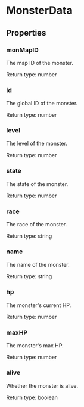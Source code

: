 # MonsterData



## Properties

### monMapID
<p>The map ID of the monster.</p>


Return type: number

### id
<p>The global ID of the monster.</p>


Return type: number

### level
<p>The level of the monster.</p>


Return type: number

### state
<p>The state of the monster.</p>


Return type: number

### race
<p>The race of the monster.</p>


Return type: string

### name
<p>The name of the monster.</p>


Return type: string

### hp
<p>The monster's current HP.</p>


Return type: number

### maxHP
<p>The monster's max HP.</p>


Return type: number

### alive
<p>Whether the monster is alive.</p>


Return type: boolean

